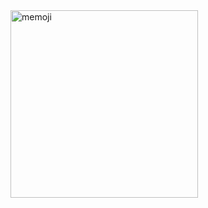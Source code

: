 
<img src="https://github.com/qkrtiger/qkrtiger/raw/main/assets/hoyeon.gif" alt="memoji" width="300" style="max-width: 100%; display: inline-block;">

<!-- <a href="https://www.gitanimals.org/en_US?utm_medium=image&utm_source=qkrtiger&utm_content=farm">
<img
  src="https://render.gitanimals.org/farms/qkrtiger"
  width="900"
  height="300"
/>
</a>
 -->
